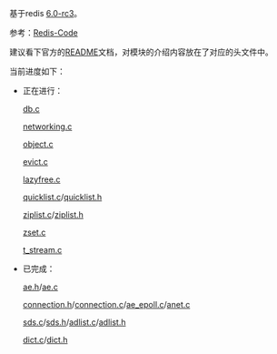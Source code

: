 基于redis [6.0-rc3](https://github.com/antirez/redis/archive/6.0-rc3.tar.gz)。

参考：[Redis-Code](https://github.com/linyiqun/Redis-Code)

建议看下官方的[README](./README-Original.md)文档，对模块的介绍内容放在了对应的头文件中。

当前进度如下：

- 正在进行：

  [db.c](./src/db.c)

  [networking.c](./src/networking.c)

  [object.c](./src/object.c)

  [evict.c](./src/evict.c)

  [lazyfree.c](./src/lazyfree.c)

  [quicklist.c](./src/quicklist.c)/[quicklist.h](./src/quicklist.h)

  [ziplist.c](./src/ziplist.c)/[ziplist.h](./src/ziplist.h)

  [zset.c](./src/zset.c)

  [t_stream.c](./src/t_stream.c)

- 已完成：

  [ae.h](./src/ae.h)/[ae.c](./src/ae.c)

  [connection.h](./src/connection.h)/[connection.c](./src/connection.c)/[ae_epoll.c](./src/ae_epoll.c)/[anet.c](./src/anet.c)

  [sds.c](./src/sds.c)/[sds.h](./src/sds.h)/[adlist.c](./src/adlist.c)/[adlist.h](./src/adlist.h)
  
  [dict.c](./src/dict.c)/[dict.h](./src/dict.h)